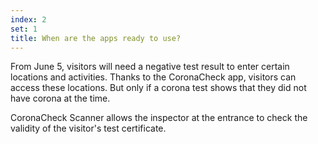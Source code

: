 ```yaml
---
index: 2
set: 1
title: When are the apps ready to use? 
---
```

From June 5, visitors will need a negative test result to enter certain locations and activities. Thanks to the CoronaCheck app, visitors can access these locations. But only if a corona test shows that they did not have corona at the time.

CoronaCheck Scanner allows the inspector at the entrance to check the validity of the visitor's test certificate.
